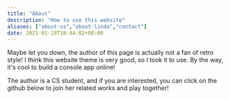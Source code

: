 ```yaml
---
title: "About"
description: "How to use this website"
aliases: ["about-us","about-linda","contact"]
date: 2021-01-18T18:44:02+08:00
---
```

Maybe let you down, the author of this page is actually not a fan of retro style!
I think this website theme is very good, so I took it to use.
By the way, it's cool to build a console app online!

The author is a CS student, and if you are interested, you can click on the github below to join her related works and play together!
